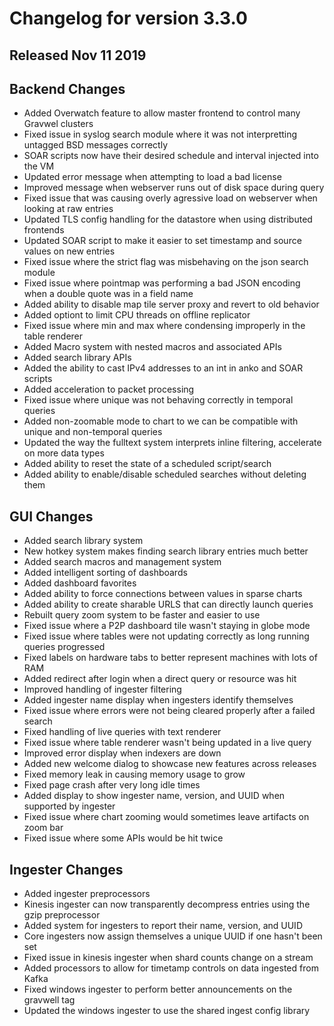 # Changelog for version 3.3.0
  
## Released Nov 11 2019

## Backend Changes
* Added Overwatch feature to allow master frontend to control many Gravwel clusters
* Fixed issue in syslog search module where it was not interpretting untagged BSD messages correctly
* SOAR scripts now have their desired schedule and interval injected into the VM
* Updated error message when attempting to load a bad license
* Improved message when webserver runs out of disk space during query
* Fixed issue that was causing overly agressive load on webserver when looking at raw entries
* Updated TLS config handling for the datastore when using distributed frontends
* Updated SOAR script to make it easier to set timestamp and source values on new entries
* Fixed issue where the strict flag was misbehaving on the json search module
* Fixed issue where pointmap was performing a bad JSON encoding when a double quote was in a field name
* Added ability to disable map tile server proxy and revert to old behavior
* Added optiont to limit CPU threads on offline replicator
* Fixed issue where min and max where condensing improperly in the table renderer
* Added Macro system with nested macros and associated APIs
* Added search library APIs
* Added the ability to cast IPv4 addresses to an int in anko and SOAR scripts
* Added acceleration to packet processing
* Fixed issue where unique was not behaving correctly in temporal queries
* Added non-zoomable mode to chart to we can be compatible with unique and non-temporal queries
* Updated the way the fulltext system interprets inline filtering, accelerate on more data types
* Added ability to reset the state of a scheduled script/search
* Added ability to enable/disable scheduled searches without deleting them


## GUI Changes
* Added search library system
 * New hotkey system makes finding search library entries much better
* Added search macros and management system
* Added intelligent sorting of dashboards
* Added dashboard favorites
* Added ability to force connections between values in sparse charts
* Added ability to create sharable URLS that can directly launch queries
* Rebuilt query zoom system to be faster and easier to use
* Fixed issue where a P2P dashboard tile wasn't staying in globe mode
* Fixed issue where tables were not updating correctly as long running queries progressed
* Fixed labels on hardware tabs to better represent machines with lots of RAM
* Added redirect after login when a direct query or resource was hit
* Improved handling of ingester filtering
* Added ingester name display when ingesters identify themselves
* Fixed issue where errors were not being cleared properly after a failed search
* Fixed handling of live queries with text renderer
* Fixed issue where table renderer wasn't being updated in a live query
* Improved error display when indexers are down
* Added new welcome dialog to showcase new features across releases
* Fixed memory leak in causing memory usage to grow
* Fixed page crash after very long idle times
* Added display to show ingester name, version, and UUID when supported by ingester
* Fixed issue where chart zooming would sometimes leave artifacts on zoom bar
* Fixed issue where some APIs would be hit twice


## Ingester Changes
* Added ingester preprocessors
 * Kinesis ingester can now transparently decompress entries using the gzip preprocessor
* Added system for ingesters to report their name, version, and UUID
* Core ingesters now assign themselves a unique UUID if one hasn't been set
* Fixed issue in kinesis ingester when shard counts change on a stream
* Added processors to allow for timetamp controls on data ingested from Kafka
* Fixed windows ingester to perform better announcements on the gravwell tag
* Updated the windows ingester to use the shared ingest config library
